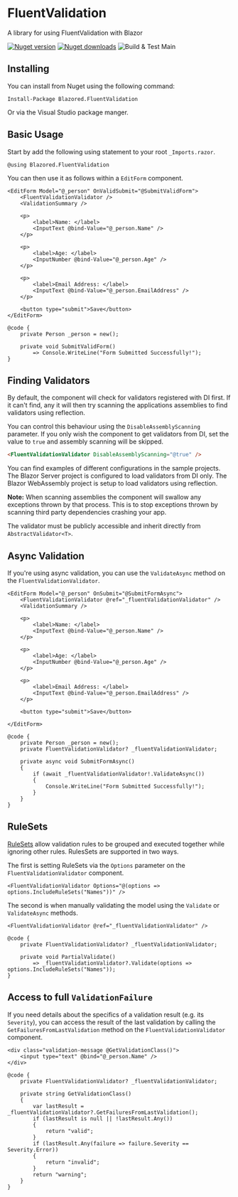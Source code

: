 # FluentValidation
A library for using FluentValidation with Blazor

[![Nuget version](https://img.shields.io/nuget/v/Blazored.FluentValidation.svg?logo=nuget)](https://www.nuget.org/packages/Blazored.FluentValidation/)
[![Nuget downloads](https://img.shields.io/nuget/dt/Blazored.FluentValidation?logo=nuget)](https://www.nuget.org/packages/Blazored.FluentValidation/)
![Build & Test Main](https://github.com/Blazored/FluentValidation/workflows/Build%20&%20Test%20Main/badge.svg)

## Installing

You can install from Nuget using the following command:

`Install-Package Blazored.FluentValidation`

Or via the Visual Studio package manger.

## Basic Usage
Start by add the following using statement to your root `_Imports.razor`.

```razor
@using Blazored.FluentValidation
```

You can then use it as follows within a `EditForm` component.

```razor
<EditForm Model="@_person" OnValidSubmit="@SubmitValidForm">
    <FluentValidationValidator />
    <ValidationSummary />

    <p>
        <label>Name: </label>
        <InputText @bind-Value="@_person.Name" />
    </p>

    <p>
        <label>Age: </label>
        <InputNumber @bind-Value="@_person.Age" />
    </p>

    <p>
        <label>Email Address: </label>
        <InputText @bind-Value="@_person.EmailAddress" />
    </p>

    <button type="submit">Save</button>
</EditForm>

@code {
    private Person _person = new();

    private void SubmitValidForm()
        => Console.WriteLine("Form Submitted Successfully!");
}
```

## Finding Validators
By default, the component will check for validators registered with DI first. If it can't find, any it will then try scanning the applications assemblies to find validators using reflection.

You can control this behaviour using the `DisableAssemblyScanning` parameter. If you only wish the component to get validators from DI, set the value to `true` and assembly scanning will be skipped.

```html
<FluentValidationValidator DisableAssemblyScanning="@true" />
```

You can find examples of different configurations in the sample projects. The Blazor Server project is configured to load validators from DI only. The Blazor WebAssembly project is setup to load validators using reflection.

**Note:** When scanning assemblies the component will swallow any exceptions thrown by that process. This is to stop exceptions thrown by scanning third party dependencies crashing your app.

The validator must be publicly accessible and inherit directly from `AbstractValidator<T>`.

## Async Validation
If you're using async validation, you can use the `ValidateAsync` method on the `FluentValidationValidator`.

```razor
<EditForm Model="@_person" OnSubmit="@SubmitFormAsync">
    <FluentValidationValidator @ref="_fluentValidationValidator" />
    <ValidationSummary />

    <p>
        <label>Name: </label>
        <InputText @bind-Value="@_person.Name" />
    </p>

    <p>
        <label>Age: </label>
        <InputNumber @bind-Value="@_person.Age" />
    </p>

    <p>
        <label>Email Address: </label>
        <InputText @bind-Value="@_person.EmailAddress" />
    </p>

    <button type="submit">Save</button>

</EditForm>

@code {
    private Person _person = new();
    private FluentValidationValidator? _fluentValidationValidator;

    private async void SubmitFormAsync()
    {
        if (await _fluentValidationValidator!.ValidateAsync())
        {
            Console.WriteLine("Form Submitted Successfully!");
        }
    }
}
```

## RuleSets
[RuleSets](https://docs.fluentvalidation.net/en/latest/rulesets.html) allow validation rules to be grouped and executed together while ignoring other rules. RulesSets are supported in two ways.

The first is setting RuleSets via the `Options` parameter on the `FluentValidationValidator` component.

```razor
<FluentValidationValidator Options="@(options => options.IncludeRuleSets("Names"))" />
```

The second is when manually validating the model using the `Validate` or `ValidateAsync` methods. 

```razor
<FluentValidationValidator @ref="_fluentValidationValidator" />

@code {
    private FluentValidationValidator? _fluentValidationValidator;

    private void PartialValidate()
        => _fluentValidationValidator?.Validate(options => options.IncludeRuleSets("Names"));
}
```

## Access to full `ValidationFailure`
If you need details about the specifics of a validation result (e.g. its `Severity`), you can access the result of the 
last validation by calling the `GetFailuresFromLastValidation` method on the `FluentValidationValidator` component.

```razor
<div class="validation-message @GetValidationClass()">
    <input type="text" @bind="@_person.Name" />
</div>

@code {
    private FluentValidationValidator? _fluentValidationValidator;

    private string GetValidationClass() 
    {
        var lastResult = _fluentValidationValidator?.GetFailuresFromLastValidation();
        if (lastResult is null || !lastResult.Any())
        {
            return "valid";
        }
        if (lastResult.Any(failure => failure.Severity == Severity.Error))
        {
            return "invalid";
        }
        return "warning";
    }
}
```